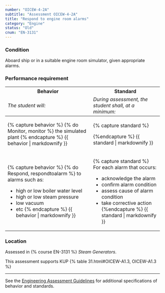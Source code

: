 ```yaml
---
number: "OICEW-4-2A"
subtitle: "Assessment OICEW-4-2A"
title: "Respond to engine room alarms"
category: "Engine"
status: "Old"
cnum: "EN-3131"
---
```

### Condition

Aboard ship or in a suitable engine room simulator, given appropriate alarms.

### Performance requirement 

<table width='100%' class='Guidelines'>
 <thead>
 <tr>
     <th class='thirty'>Behavior</th>
     <th class='seventy'>Standard</th>
 </tr>
 <tr>
     <td><em>The student will:</em></td>
     <td><em>During assessment, the student shall, at a minimum:</em></td>
 </tr>
 </thead>
 <tbody>
 

<tr><td>

{% capture behavior %}
{% do Monitor, monitor %} the simulated plant
{% endcapture %}
{{ behavior | markdownify }}

</td><td>

{% capture standard %}

{%endcapture %}
{{ standard | markdownify }}

</td></tr>



<tr><td>

{% capture behavior %}
{% do Respond, respondtoalarm %} to alarms such as:

* high or low boiler water level
* high or low steam pressure
* low vacuum
* etc
{% endcapture %}
{{ behavior | markdownify }}

</td><td>

{% capture standard %}
For each alarm that occurs:

  * acknowledge the alarm
  * confirm alarm condition
  * assess cause of alarm condition
  * take corrective action
{%endcapture %}
{{ standard | markdownify }}

</td></tr>



 </tbody>
 </table>

### Location

Assessed in  {% course  EN-3131 %}  *Steam Generators*.

This assessment supports KUP {% table 31.html#OICEW-A1.3, OICEW-A1.3 %}

***



See the [Engineering Assessment Guidelines](guidelines) for additional specifications of behavior and standards.